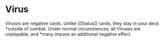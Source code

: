 # Virus

*Viruses* are negative cards. Unlike [[Status]] cards, they stay in your deck
*outside of combat. Under normal circumstances, all Viruses are unplayable, and
*many impose an additional negative effect.